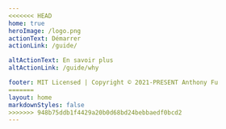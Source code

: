 ```yaml
---
<<<<<<< HEAD
home: true
heroImage: /logo.png
actionText: Démarrer
actionLink: /guide/

altActionText: En savoir plus
altActionLink: /guide/why

footer: MIT Licensed | Copyright © 2021-PRESENT Anthony Fu
=======
layout: home
markdownStyles: false
>>>>>>> 948b75ddb1f4429a20b0d68bd24bebbaedf0bcd2
---
```


<LandingPage />
